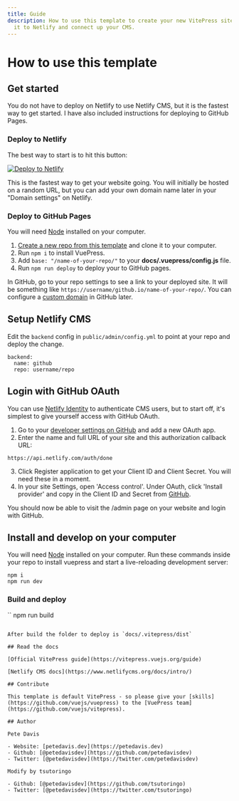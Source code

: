 ```yaml
---
title: Guide
description: How to use this template to create your new VitePress site, deploy
  it to Netlify and connect up your CMS.
---
```


# How to use this template

## Get started

You do not have to deploy on Netlify to use Netlify CMS, but it is the fastest way to get started. I have also included instructions for deploying to GitHub Pages.

### Deploy to Netlify

The best way to start is to hit this button:

<a href="https://app.netlify.com/start/deploy?repository=https://github.com/tsutoringo/VitePress-with-Netlify-CMS&amp;stack=cms"><img src="https://www.netlify.com/img/deploy/button.svg" alt="Deploy to Netlify"></a>

This is the fastest way to get your website going. You will initially be hosted on a random URL, but you can add your own domain name later in your "Domain settings" on Netlify.

### Deploy to GitHub Pages

You will need [Node](https://nodejs.org/) installed on your computer.

1. [Create a new repo from this template](https://github.com/petedavisdev/VuePress-with-Netlify-CMS/generate) and clone it to your computer.
2. Run `npm i` to install VuePress.
3. Add `base: "/name-of-your-repo/"` to your **docs/.vuepress/config.js** file.
4. Run `npm run deploy` to deploy your to GitHub pages.

In GitHub, go to your repo settings to see a link to your deployed site. It will be something like `https://username/github.io/name-of-your-repo/`. You can configure a [custom domain](https://help.github.com/en/github/working-with-github-pages/configuring-a-custom-domain-for-your-github-pages-site) in GitHub later.

## Setup Netlify CMS

Edit the `backend` config in `public/admin/config.yml` to point at your repo and deploy the change.

```
backend:
  name: github
  repo: username/repo
```

## Login with GitHub OAuth

You can use [Netlify Identity](https://docs.netlify.com/visitor-access/identity/) to authenticate CMS users, but to start off, it's simplest to give yourself access with GitHub OAuth.

1. Go to your [developer settings on GitHub](https://github.com/settings/developers) and add a new OAuth app.
2. Enter the name and full URL of your site and this authorization callback URL:

```
https://api.netlify.com/auth/done
```

3. Click Register application to get your Client ID and Client Secret. You will need these in a moment.
4. In your site Settings, open 'Access control'. Under OAuth, click 'Install provider' and copy in the Client ID and Secret from [GitHub](https://github.com/settings/developers).

You should now be able to visit the /admin page on your website and login with GitHub.

## Install and develop on your computer

You will need [Node](https://nodejs.org/) installed on your computer. Run these commands inside your repo to install vuepress and start a live-reloading development server:

```
npm i
npm run dev
```

### Build and deploy

``
npm run build
```

After build the folder to deploy is `docs/.vitepress/dist`

## Read the docs

[Official VitePress guide](https://vitepress.vuejs.org/guide)

[Netlify CMS docs](https://www.netlifycms.org/docs/intro/)

## Contribute

This template is default VitePress - so please give your [skills](https://github.com/vuejs/vuepress) to the [VuePress team](https://github.com/vuejs/vitepress).

## Author

Pete Davis

- Website: [petedavis.dev](https://petedavis.dev)
- Github: [@petedavisdev](https://github.com/petedavisdev)
- Twitter: [@petedavisdev](https://twitter.com/petedavisdev)

Modify by tsutoringo

- Github: [@petedavisdev](https://github.com/tsutoringo)
- Twitter: [@petedavisdev](https://twitter.com/tsutoringo)